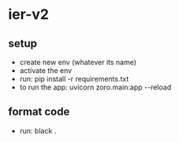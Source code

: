 # ier-v2

## setup
- create new env (whatever its name)
- activate the env
- run: pip install -r requirements.txt
- to run the app: uvicorn zoro.main:app --reload

## format code
- run: black .
